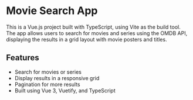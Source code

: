 # Movie Search App

This is a Vue.js project built with TypeScript, using Vite as the build tool. The app allows users to search for movies and series using the OMDB API, displaying the results in a grid layout with movie posters and titles.

## Features

- Search for movies or series
- Display results in a responsive grid
- Pagination for more results
- Built using Vue 3, Vuetify, and TypeScript